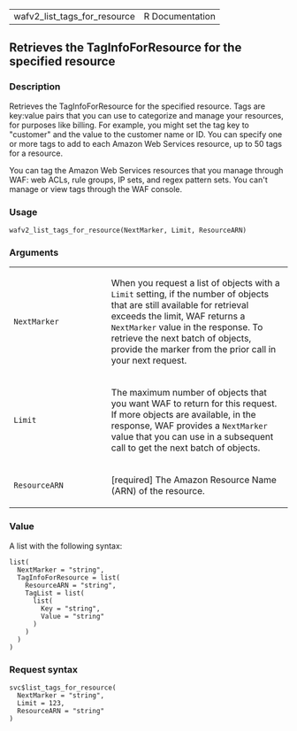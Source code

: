 <table style="width: 100%;">
<tbody>
<tr class="odd">
<td>wafv2_list_tags_for_resource</td>
<td style="text-align: right;">R Documentation</td>
</tr>
</tbody>
</table>

## Retrieves the TagInfoForResource for the specified resource

### Description

Retrieves the TagInfoForResource for the specified resource. Tags are
key:value pairs that you can use to categorize and manage your
resources, for purposes like billing. For example, you might set the tag
key to "customer" and the value to the customer name or ID. You can
specify one or more tags to add to each Amazon Web Services resource, up
to 50 tags for a resource.

You can tag the Amazon Web Services resources that you manage through
WAF: web ACLs, rule groups, IP sets, and regex pattern sets. You can't
manage or view tags through the WAF console.

### Usage

    wafv2_list_tags_for_resource(NextMarker, Limit, ResourceARN)

### Arguments

<table>
<colgroup>
<col style="width: 35%" />
<col style="width: 65%" />
</colgroup>
<tbody>
<tr class="odd">
<td><code
id="wafv2_list_tags_for_resource_:_NextMarker">NextMarker</code></td>
<td><p>When you request a list of objects with a <code>Limit</code>
setting, if the number of objects that are still available for retrieval
exceeds the limit, WAF returns a <code>NextMarker</code> value in the
response. To retrieve the next batch of objects, provide the marker from
the prior call in your next request.</p></td>
</tr>
<tr class="even">
<td><code id="wafv2_list_tags_for_resource_:_Limit">Limit</code></td>
<td><p>The maximum number of objects that you want WAF to return for
this request. If more objects are available, in the response, WAF
provides a <code>NextMarker</code> value that you can use in a
subsequent call to get the next batch of objects.</p></td>
</tr>
<tr class="odd">
<td><code
id="wafv2_list_tags_for_resource_:_ResourceARN">ResourceARN</code></td>
<td><p>[required] The Amazon Resource Name (ARN) of the
resource.</p></td>
</tr>
</tbody>
</table>

### Value

A list with the following syntax:

    list(
      NextMarker = "string",
      TagInfoForResource = list(
        ResourceARN = "string",
        TagList = list(
          list(
            Key = "string",
            Value = "string"
          )
        )
      )
    )

### Request syntax

    svc$list_tags_for_resource(
      NextMarker = "string",
      Limit = 123,
      ResourceARN = "string"
    )
